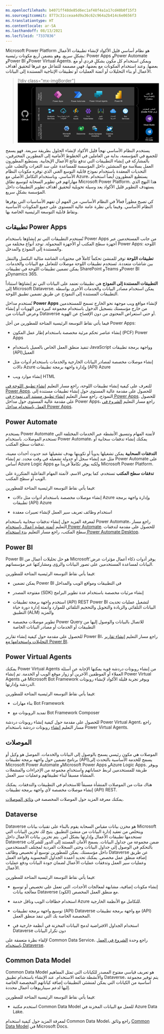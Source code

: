 ```yaml
---
ms.openlocfilehash: b4071ff48de85d6ec1af48f4a1a17cd40b0f15f3
ms.sourcegitcommit: 8773c31cceaa4d9a36c62c964a2b414c6e0656f3
ms.translationtype: HT
ms.contentlocale: ar-SA
ms.lasthandoff: 08/13/2021
ms.locfileid: "7337836"
---
```

Microsoft Power Platform هو نظام أساسي قليل الأكواد لإنشاء تطبيقات الأعمال بشكلٍ سريع. وهو يتضمن أربع مكونات رئيسية: Power Apps وPower Automate وPower BI وPower Virtual Agents. ويمكن استخدام كل مكون بشكلٍ فردي أو مع بعضها. وعند استخدام المكونات مع بعضها، فهي مصممة للتفاعل مع غيرها لتحقيق أهداف الأعمال أو بناء التحليلات أو أتمتة العمليات أو تطبيقات الإنتاجية المستندة إلى البيانات.

> [!div class="mx-imgBorder"]
> [![صورة توضح جميع مكونات Microsoft Power Platform وهي تعمل معاً مع Azure.](../media/components.png)](../media/components.png#lightbox)

يستخدم النظام الأساسي نهجاً قليل الأكواد لإنشاء الحلول بطريقة سريعة. فهو يسمح للجميع في المؤسسة، بداية من العاملين في الخطوط الأمامية إلى المطورين المحترفين، بالمشاركة في إنشاء التطبيقات التي تدفع نتائج الأعمال الإيجابية. يستطيع المطورون العمل بسلاسة مع المنشئين داخل المؤسسة للمساعدة على سد الثغرات والتغلب على التحديات المعقدة باستخدام نموذج قابلية التوسع الغني الذي توفره مكونات النظام الأساسي. وباستخدام التكامل الأصلي مع Azure، يستطيع المطورون أيضاً استخدام مهاراتهم في تطوير السحابة لتوسيع نطاق Microsoft Power Platform. هذا النهج الذي يستهدف التطوير قليل الأكواد يعد وسيلة تحويلية لتحقيق أهداف تطوير التطبيقات داخل المؤسسة بشكلٍ سريع.

كي تصبح مطوراً فعالاً في النظام الأساسي، من المهم أن تفهم الأساسيات التي يوفرها النظام الأساسي. وفيما يأتي نظرة عامة عالية المستوى على جميع المكونات الأساسية ونقاط قابلية التوسعة الرئيسية الخاصة بها.

## <a name="power-apps-applications"></a>تطبيقات Power Apps

تُستخدم التطبيقات التي تم إنشاؤها باستخدام Power Apps من جانب المستخدمين عبر أجهزة سطح المكتب أو الأجهزة المحمولة. توجد أنواع مختلفة من Power Apps: اللوحة والمستندة إلى النموذج والمدخل.

**تطبيقات اللوحة** توفر للمنشئ تحكماً كاملاً في محتويات الشاشة مثالية البكسل والتنقل بين شاشات متعددة. تَستخدم تطبيقات اللوحة موصلات للتعامل مع البيانات والخدمات. يمكن تضمين تطبيقات اللوحة في تطبيقات SharePoint وTeams وPower BI وDynamics 365.

**التطبيقات المستندة إلى النموذج** هي تطبيقات تعتمد على البيانات التي تم إنشاؤها استناداً إلى Microsoft Dataverse. يمكن استخدام مصادر البيانات والخدمات الأخرى بواسطة التطبيقات المستندة إلى النموذج عن طريق تضمين تطبيق اللوحة.

تُستخدم مداخل **Power Apps** لإنشاء مواقع ويب موجهة نحو الخارج تسمح للمستخدمين من خارج مؤسستك بتسجيل الدخول باستخدام مجموعة كبيرة من الهويات أو إنشاء وعرض البيانات من Dataverse أو حتى استعراض المحتوى من دون الإفصاح عن الهوية.

فيما يأتي نقاط التوسعة الرئيسية المتاحة للمطورين من أجل Power Apps:

-   إنشاء عناصر تحكم مرئية مخصصة باستخدام إطار عمل المكون (PCF) Power Apps

-   تنفيذ منطق العمل الخاص بالعميل باستخدام JavaScript وواجهة برمجة تطبيقات (API)‏ العميل

-   إنشاء موصلات مخصصة لمصادر البيانات الخارجية والخدمات باستخدام أدوات مثل دالات Azure وإدارة واجهة برمجة تطبيقات (API)‏ Azure

-   إنشاء موارد ويب HTML

للتعرف على كيفية إنشاء تطبيقات اللوحة، راجع مسار التعليم [إنشاء تطبيق اللوحة في Power Apps](/learn/paths/create-powerapps/?azure-portal=true). للحصول على مقدمة عالية المستوى حول إنشاء تطبيقات مستندة إلى النموذج، راجع مسار التعليم [إنشاء تطبيق مستند إلى نموذج في Power Apps](/learn/paths/create-app-models-business-processes/?azure-portal=true). للحصول على مقدمة عالية المستوى حول مداخل Power Apps، راجع مسار التعليم [الشروع في العمل باستخدام مداخل Power Apps](/learn/paths/get-started-power-apps-portals/?azure-portal=true).

## <a name="power-automate"></a>Power Automate

يستخدم Power Automate لأتمتة المهام وتنسيق الأنشطة عبر الخدمات المختلفة التي تستخدم الموصلات. باستخدام Power Automate، يمكنك إنشاء تدفقات سحابية أو تدفقات سطح المكتب.

**التدفقات السحابية** يمكن تشغيلها يدوياً أو تكوينها بهدف تشغيلها عند حدوث أحداث معينة، مثل عند إنشاء سجل أو جدولة تشغيله في وقت محدد. تم إنشاء Power Automate على أساس Azure Logic Apps ولكنه يوفر تكاملاً فريداً مع Microsoft Power Platform.

**تدفقات سطح المكتب** تستخدم، كما يوحي الاسم، لأتمتة المهام التفاعلية المتكررة على الويب أو سطح المكتب.

فيما يأتي نقاط التوسعة الرئيسية المتاحة للمطورين:

-   إنشاء موصلات مخصصة باستخدام أدوات مثل دالات Azure وإدارة واجهة برمجة تطبيقات (API)‏ Azure

-   استخدام وظائف تعريف سير العمل لإنشاء تعبيرات معقدة

لمعرفة المزيد حول إنشاء تدفقات سحابية باستخدام Power Automate، راجع مسار التعليم [أتمتة عملية أعمال باستخدام Power Automate](/learn/paths/automate-process-using-flow/?azure-portal=true). للحصول على مقدمة لتدفقات سطح المكتب، راجع مسار التعليم [بدء استخدام Power Automate Desktop](/learn/paths/pad-get-started/?azure-portal=true).

## <a name="power-bi"></a>Power BI

Power BI هو حل تحليلات أعمال من Microsoft\'يوفر أدوات ذكاء أعمال مؤثرات عرض البيانات لمساعدة المستخدمين على تصور البيانات والرؤى ومشاركتها عبر مؤسساتهم.

فيما يأتي نقاط التوسعة الرئيسية المتاحة للمطورين:

-   يمكن تضمين Power BI في التطبيقات ومواقع الويب والمداخل

-   إنشاء مرئيات مخصصة باستخدام ‏‫عدة تطوير البرامج (SDK) مفتوحة المصدر

-   استخدم واجهة برمجة تطبيقات (API)‏ REST Power BI لتشغيل عمليات تحديث البيانات التلقائي والزيادة والتحويل والتحجيم التلقائي للموارد وأتمتة إدارة دورة حياة التطبيق (ALM) والمزيد

-   تطوير موصلات مخصصة Power Query للاتصال بالبيانات والوصول إليها من التطبيقات أو الخدمات أو مصادر البيانات الخاصة

للحصول على مقدمة حول كيفية إنشاء تقارير Power BI، راجع مسار التعليم [إنشاء تقارير التحليلات واستخدامها مع Power BI](/learn/paths/create-use-analytics-reports-power-bi/?azure-portal=true).

## <a name="power-virtual-agents"></a>Power Virtual Agents

يمكنك Power Virtual Agents من إنشاء روبوتات دردشة قوية يمكنها الإجابة عن أسئلة العملاء أو الموظفين الآخرين أو زوار موقع الويب أو الخدمة. تم إنشاء Power Virtual Agents في Microsoft Bot Framework ويوفر تجربة قليلة الأكواد لإنشاء روبوتات الدردشة وإدارتها.

فيما يأتي نقاط التوسعة الرئيسية المتاحة للمطورين:

-   بناء مهارات Bot Framework

-   تمديد الروبوتات مع Bot Framework Composer

للحصول على مقدمة حول كيفية إنشاء روبوتات دردشة Power Virtual Agent، راجع مسار التعليم [إنشاء](/learn/paths/work-power-virtual-agents/?azure-portal=true) روبوتات دردشة باستخدام Power Virtual Agents.

## <a name="connectors"></a>الموصلات

الموصلات هي مكون رئيسي يسمح بالوصول إلى البيانات والخدمات. الموصل هو وكيل أو برنامج تضمين حول واجهة برمجة تطبيقات (API)‏ يسمح للخدمة الأساسية بالتحدث إلى Microsoft Power Automate وMicrosoft Power Apps وAzure Logic Apps. ويوفر طريقة للمستخدمين لربط حساباتهم واستخدام مجموعة من الإجراءات والمشغلات المنشأة مسبقاً لبناء تطبيقاتهم وعمليات سير العمل.

هناك مئات من الموصلات المنشأة مسبقاً للاستخدام في التطبيقات والتدفقات. يمكنك إنشاء موصلات مخصصة لأي واجهة برمجة تطبيقات (API)‏ REST.

يمكنك معرفة المزيد حول الموصلات المخصصة في [وثائق الموصلات](/connectors/?azure-portal=true).

## <a name="dataverse"></a>Dataverse

Dataverse هو مخزن بيانات مقياس السحابة يقوم بالبناء على تقنيات بيانات Microsoft ويتخلص من تعقيد إدارة البيانات من منشئ التطبيق. يتيح لك تخزين البيانات التي تستخدمها تطبيقات الأعمال وإدارتها بشكل آمن. يتم تخزين بيانات الأعمال داخل Dataverse ضمن مجموعة من جداول البيانات. يسمح الأمان المستند إلى الدور للشركات بالتحكم في الوصول إلى جداول البيانات وحتى السجلات الفردية لمختلف المستخدمين داخل مؤسستك. يمكن للمطورين توسيع أو تخصيص وظائف Dataverse عن طريق إضافة منطق عمل مخصص. يمكنك تحديد أعمدة الجداول المحسوبة وقواعد العمل وعمليات سير العمل وتدفقات عمليات الأعمال لضمان جودة البيانات ودفع عمليات الأعمال.

فيما يأتي نقاط التوسعة الرئيسية المتاحة للمطورين:

-   إنشاء مكونات إضافية، مشابهة لمعالجات الأحداث، التي تعمل على تخصيص أو توسيع معالجة بيانات Dataverse مع منطق العمل المخصص (الكود).

-   استخدام خطافات الويب وناقل خدمة Azure للتكامل مع الأنظمة الخارجية.

-   توسيع واجهة برمجة تطبيقات (API)‏ Dataverse مع واجهة برمجة تطبيقات (API)‏ المخصصة الخاصة بك التي تنفذ منطق العمل.

-   استخدام الجداول الافتراضية لدمج البيانات المخزنة في أنظمة خارجية في Dataverse دون تكرار البيانات

لإلقاء نظرة متعمقة على Common Data Service، راجع وحدة [الشروع في العمل باستخدام Dataverse](/learn/modules/get-started-with-powerapps-common-data-service/?azure-portal=true).

## <a name="common-data-model"></a>Common Data Model

Common Data Model هو تعريف قياسي مفتوح المصدر للكيانات التي تمثل المفاهيم والأنشطة شائعة الاستخدام. عند الإنشاء باستخدام تطبيق Dataverse، يتم توفير مجموعة أساسية من الكيانات التي يمكن لمنشئي التطبيقات إضافة كياناتهم المخصصة الخاصة إليها لدعم سيناريوهات أعمال محددة.

فيما يأتي نقاط التوسعة الرئيسية المتاحة للمطورين:

-   استخدم مكتبة Common Data Model للعمل مع البيانات المخزنة في Azure Data Lake.

لمعرفة المزيد حول كيفية استخدام Common Data Model، راجع وثائق [Common Data Model](/common-data-model/schema/core/applicationCommon/overview/?azure-portal=true) في Microsoft Docs.
